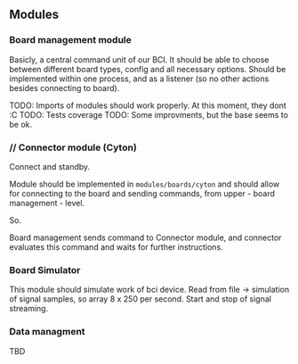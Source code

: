 ## Modules


### Board management module

Basicly, a central command unit of our BCI. It should be able to choose between different board types, config and all necessary options. Should be implemented within one process, and as a listener (so no other actions besides connecting to board).

TODO: Imports of modules should work properly. At this moment, they dont :C
TODO: Tests coverage
TODO: Some improvments, but the base seems to be ok.


### // Connector module (Cyton)
Connect and standby. 

Module should be implemented in `modules/boards/cyton` and should allow for connecting to the board and sending commands, from upper - board management - level.

So. 

Board management sends command to Connector module, and connector evaluates this command and waits for further instructions.


### Board Simulator 

This module should simulate work of bci device.
Read from file -> simulation of signal samples, so
array 8 x 250 per second.
Start and stop of signal streaming.



### Data managment 

TBD


